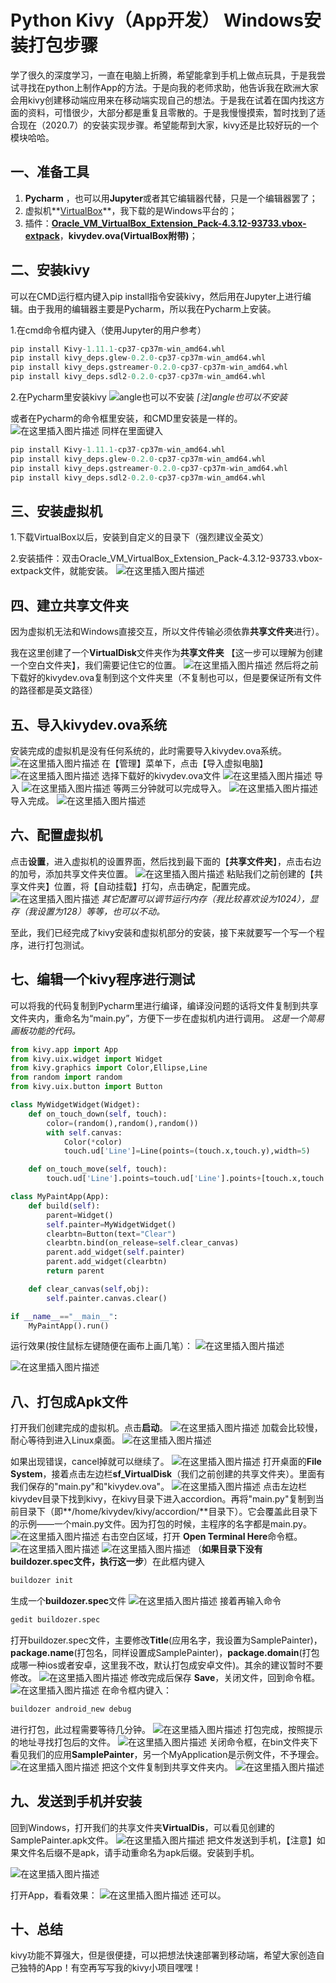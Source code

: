 # Python Kivy（App开发） Windows安装打包步骤

学了很久的深度学习，一直在电脑上折腾，希望能拿到手机上做点玩具，于是我尝试寻找在python上制作App的方法。于是向我的老师求助，他告诉我在欧洲大家会用kivy创建移动端应用来在移动端实现自己的想法。于是我在试着在国内找这方面的资料，可惜很少，大部分都是重复且零散的。于是我慢慢摸索，暂时找到了适合现在（2020.7）的安装实现步骤。希望能帮到大家，kivy还是比较好玩的一个模块哈哈。

## 一、准备工具


 1. **Pycharm** ，也可以用**Jupyter**或者其它编辑器代替，只是一个编辑器罢了；
 2. 虚拟机**[VirtualBox](https://www.virtualbox.org/wiki/Downloads)**，我下载的是Windows平台的；
 3. 插件：**[Oracle_VM_VirtualBox_Extension_Pack-4.3.12-93733.vbox-extpack](https://download.virtualbox.org/virtualbox/4.3.12/)**，**kivydev.ova(VirtualBox附带)**；
 

## 二、安装kivy
可以在CMD运行框内键入pip install指令安装kivy，然后用在Jupyter上进行编辑。由于我用的编辑器主要是Pycharm，所以我在Pycharm上安装。

   1.在cmd命令框内键入（使用Jupyter的用户参考）


```python
pip install Kivy-1.11.1-cp37-cp37m-win_amd64.whl
pip install kivy_deps.glew-0.2.0-cp37-cp37m-win_amd64.whl
pip install kivy_deps.gstreamer-0.2.0-cp37-cp37m-win_amd64.whl
pip install kivy_deps.sdl2-0.2.0-cp37-cp37m-win_amd64.whl
```

2.在Pycharm里安装kivy
![angle也可以不安装](https://img-blog.csdnimg.cn/20200727164459203.png?x-oss-process=image/watermark,type_ZmFuZ3poZW5naGVpdGk,shadow_10,text_aHR0cHM6Ly9ibG9nLmNzZG4ubmV0L3FxXzM3MDMwNDAw,size_16,color_FFFFFF,t_70)
*[注]angle也可以不安装*

或者在Pycharm的命令框里安装，和CMD里安装是一样的。
![在这里插入图片描述](https://img-blog.csdnimg.cn/20200727164809580.png?x-oss-process=image/watermark,type_ZmFuZ3poZW5naGVpdGk,shadow_10,text_aHR0cHM6Ly9ibG9nLmNzZG4ubmV0L3FxXzM3MDMwNDAw,size_16,color_FFFFFF,t_70)
同样在里面键入

```python
pip install Kivy-1.11.1-cp37-cp37m-win_amd64.whl
pip install kivy_deps.glew-0.2.0-cp37-cp37m-win_amd64.whl
pip install kivy_deps.gstreamer-0.2.0-cp37-cp37m-win_amd64.whl
pip install kivy_deps.sdl2-0.2.0-cp37-cp37m-win_amd64.whl
```


## 三、安装虚拟机
1.下载VirtualBox以后，安装到自定义的目录下（强烈建议全英文）

2.安装插件：双击Oracle_VM_VirtualBox_Extension_Pack-4.3.12-93733.vbox-extpack文件，就能安装。
	![在这里插入图片描述](https://img-blog.csdnimg.cn/20200727165445777.png?x-oss-process=image/watermark,type_ZmFuZ3poZW5naGVpdGk,shadow_10,text_aHR0cHM6Ly9ibG9nLmNzZG4ubmV0L3FxXzM3MDMwNDAw,size_16,color_FFFFFF,t_70)
## 四、建立共享文件夹
因为虚拟机无法和Windows直接交互，所以文件传输必须依靠**共享文件夹**进行）。

我在这里创建了一个**VirtualDisk**文件夹作为**共享文件夹**
【这一步可以理解为创建一个空白文件夹】，我们需要记住它的位置。
![在这里插入图片描述](https://img-blog.csdnimg.cn/20200727170736955.png?x-oss-process=image/watermark,type_ZmFuZ3poZW5naGVpdGk,shadow_10,text_aHR0cHM6Ly9ibG9nLmNzZG4ubmV0L3FxXzM3MDMwNDAw,size_16,color_FFFFFF,t_70)
然后将之前下载好的kivydev.ova复制到这个文件夹里（不复制也可以，但是要保证所有文件的路径都是英文路径）

## 五、导入kivydev.ova系统
安装完成的虚拟机是没有任何系统的，此时需要导入kivydev.ova系统。![在这里插入图片描述](https://img-blog.csdnimg.cn/20200727165730778.png?x-oss-process=image/watermark,type_ZmFuZ3poZW5naGVpdGk,shadow_10,text_aHR0cHM6Ly9ibG9nLmNzZG4ubmV0L3FxXzM3MDMwNDAw,size_16,color_FFFFFF,t_70)
在【管理】菜单下，点击【导入虚拟电脑】
![在这里插入图片描述](https://img-blog.csdnimg.cn/20200727165841259.png?x-oss-process=image/watermark,type_ZmFuZ3poZW5naGVpdGk,shadow_10,text_aHR0cHM6Ly9ibG9nLmNzZG4ubmV0L3FxXzM3MDMwNDAw,size_16,color_FFFFFF,t_70)
选择下载好的kivydev.ova文件
![在这里插入图片描述](https://img-blog.csdnimg.cn/20200727170100677.png?x-oss-process=image/watermark,type_ZmFuZ3poZW5naGVpdGk,shadow_10,text_aHR0cHM6Ly9ibG9nLmNzZG4ubmV0L3FxXzM3MDMwNDAw,size_16,color_FFFFFF,t_70)
导入
![在这里插入图片描述](https://img-blog.csdnimg.cn/20200727171706815.png?x-oss-process=image/watermark,type_ZmFuZ3poZW5naGVpdGk,shadow_10,text_aHR0cHM6Ly9ibG9nLmNzZG4ubmV0L3FxXzM3MDMwNDAw,size_16,color_FFFFFF,t_70)
等两三分钟就可以完成导入。
![在这里插入图片描述](https://img-blog.csdnimg.cn/20200727171751618.png?x-oss-process=image/watermark,type_ZmFuZ3poZW5naGVpdGk,shadow_10,text_aHR0cHM6Ly9ibG9nLmNzZG4ubmV0L3FxXzM3MDMwNDAw,size_16,color_FFFFFF,t_70)
导入完成。
![在这里插入图片描述](https://img-blog.csdnimg.cn/20200727171906121.png?x-oss-process=image/watermark,type_ZmFuZ3poZW5naGVpdGk,shadow_10,text_aHR0cHM6Ly9ibG9nLmNzZG4ubmV0L3FxXzM3MDMwNDAw,size_16,color_FFFFFF,t_70)



## 六、配置虚拟机
点击**设置**，进入虚拟机的设置界面，然后找到最下面的【**共享文件夹**】，点击右边的加号，添加共享文件夹位置。
![在这里插入图片描述](https://img-blog.csdnimg.cn/20200727172314902.png?x-oss-process=image/watermark,type_ZmFuZ3poZW5naGVpdGk,shadow_10,text_aHR0cHM6Ly9ibG9nLmNzZG4ubmV0L3FxXzM3MDMwNDAw,size_16,color_FFFFFF,t_70)
粘贴我们之前创建的【共享文件夹】位置，将【自动挂载】打勾，点击确定，配置完成。
![在这里插入图片描述](https://img-blog.csdnimg.cn/20200727172452119.png?x-oss-process=image/watermark,type_ZmFuZ3poZW5naGVpdGk,shadow_10,text_aHR0cHM6Ly9ibG9nLmNzZG4ubmV0L3FxXzM3MDMwNDAw,size_16,color_FFFFFF,t_70)
*其它配置可以调节运行内存（我比较喜欢设为1024），显存（我设置为128）等等，也可以不动。*

至此，我们已经完成了kivy安装和虚拟机部分的安装，接下来就要写一个写一个程序，进行打包测试。

## 七、编辑一个kivy程序进行测试
可以将我的代码复制到Pycharm里进行编译，编译没问题的话将文件复制到共享文件夹内，重命名为“main.py”，方便下一步在虚拟机内进行调用。
*这是一个简易画板功能的代码。*
```python
from kivy.app import App
from kivy.uix.widget import Widget
from kivy.graphics import Color,Ellipse,Line
from random import random
from kivy.uix.button import Button

class MyWidgetWidget(Widget):
    def on_touch_down(self, touch):
        color=(random(),random(),random())
        with self.canvas:
            Color(*color)
            touch.ud['Line']=Line(points=(touch.x,touch.y),width=5)

    def on_touch_move(self, touch):
        touch.ud['Line'].points=touch.ud['Line'].points+[touch.x,touch.y]

class MyPaintApp(App):
    def build(self):
        parent=Widget()
        self.painter=MyWidgetWidget()
        clearbtn=Button(text="Clear")
        clearbtn.bind(on_release=self.clear_canvas)
        parent.add_widget(self.painter)
        parent.add_widget(clearbtn)
        return parent

    def clear_canvas(self,obj):
        self.painter.canvas.clear()

if __name__=="__main__":
    MyPaintApp().run()
```
运行效果(按住鼠标左键随便在画布上画几笔）：
![在这里插入图片描述](https://img-blog.csdnimg.cn/20200727202242990.png?x-oss-process=image/watermark,type_ZmFuZ3poZW5naGVpdGk,shadow_10,text_aHR0cHM6Ly9ibG9nLmNzZG4ubmV0L3FxXzM3MDMwNDAw,size_16,color_FFFFFF,t_70)

![在这里插入图片描述](https://img-blog.csdnimg.cn/20200727173514553.png?x-oss-process=image/watermark,type_ZmFuZ3poZW5naGVpdGk,shadow_10,text_aHR0cHM6Ly9ibG9nLmNzZG4ubmV0L3FxXzM3MDMwNDAw,size_16,color_FFFFFF,t_70)



## 八、打包成Apk文件
打开我们创建完成的虚拟机。点击**启动**。
![在这里插入图片描述](https://img-blog.csdnimg.cn/20200727192414708.png?x-oss-process=image/watermark,type_ZmFuZ3poZW5naGVpdGk,shadow_10,text_aHR0cHM6Ly9ibG9nLmNzZG4ubmV0L3FxXzM3MDMwNDAw,size_16,color_FFFFFF,t_70)
加载会比较慢，耐心等待到进入Linux桌面。
![在这里插入图片描述](https://img-blog.csdnimg.cn/20200727192833774.png?x-oss-process=image/watermark,type_ZmFuZ3poZW5naGVpdGk,shadow_10,text_aHR0cHM6Ly9ibG9nLmNzZG4ubmV0L3FxXzM3MDMwNDAw,size_16,color_FFFFFF,t_70)

如果出现错误，cancel掉就可以继续了。
![在这里插入图片描述](https://img-blog.csdnimg.cn/20200727192756399.png?x-oss-process=image/watermark,type_ZmFuZ3poZW5naGVpdGk,shadow_10,text_aHR0cHM6Ly9ibG9nLmNzZG4ubmV0L3FxXzM3MDMwNDAw,size_16,color_FFFFFF,t_70)
打开桌面的**File System**，接着点击左边栏**sf_VirtualDisk**（我们之前创建的共享文件夹）。里面有我们保存的"main.py"和"kivydev.ova"。
![在这里插入图片描述](https://img-blog.csdnimg.cn/20200727192958915.png?x-oss-process=image/watermark,type_ZmFuZ3poZW5naGVpdGk,shadow_10,text_aHR0cHM6Ly9ibG9nLmNzZG4ubmV0L3FxXzM3MDMwNDAw,size_16,color_FFFFFF,t_70)
点击左边栏kivydev目录下找到kivy，在kivy目录下进入accordion。再将"main.py"复制到当前目录下（即**/home/kivydev/kivy/accordion/**目录下）。它会覆盖此目录下的示例——一个main.py文件。因为打包的时候，主程序的名字都是main.py。
![在这里插入图片描述](https://img-blog.csdnimg.cn/20200727193400548.png?x-oss-process=image/watermark,type_ZmFuZ3poZW5naGVpdGk,shadow_10,text_aHR0cHM6Ly9ibG9nLmNzZG4ubmV0L3FxXzM3MDMwNDAw,size_16,color_FFFFFF,t_70)
右击空白区域，打开 **Open Terminal Here**命令框。
![在这里插入图片描述](https://img-blog.csdnimg.cn/202007271940279.png?x-oss-process=image/watermark,type_ZmFuZ3poZW5naGVpdGk,shadow_10,text_aHR0cHM6Ly9ibG9nLmNzZG4ubmV0L3FxXzM3MDMwNDAw,size_16,color_FFFFFF,t_70)
![在这里插入图片描述](https://img-blog.csdnimg.cn/2020072719415625.png?x-oss-process=image/watermark,type_ZmFuZ3poZW5naGVpdGk,shadow_10,text_aHR0cHM6Ly9ibG9nLmNzZG4ubmV0L3FxXzM3MDMwNDAw,size_16,color_FFFFFF,t_70)
（**如果目录下没有buildozer.spec文件，执行这一步**）在此框内键入

```python
buildozer init
```
生成一个**buildozer.spec**文件
![在这里插入图片描述](https://img-blog.csdnimg.cn/20200727194548685.png?x-oss-process=image/watermark,type_ZmFuZ3poZW5naGVpdGk,shadow_10,text_aHR0cHM6Ly9ibG9nLmNzZG4ubmV0L3FxXzM3MDMwNDAw,size_16,color_FFFFFF,t_70)
接着再输入命令

```python
gedit buildozer.spec
```
打开buildozer.spec文件，主要修改**Title**(应用名字，我设置为SamplePainter)，**package.name**(打包名，同样设置成SamplePainter)，**package.domain**(打包成哪一种ios或者安卓，这里我不改，默认打包成安卓文件)。其余的建议暂时不要修改。
![在这里插入图片描述](https://img-blog.csdnimg.cn/20200727194911325.png?x-oss-process=image/watermark,type_ZmFuZ3poZW5naGVpdGk,shadow_10,text_aHR0cHM6Ly9ibG9nLmNzZG4ubmV0L3FxXzM3MDMwNDAw,size_16,color_FFFFFF,t_70)
修改完成后保存 **Save**，关闭文件，回到命令框。
![在这里插入图片描述](https://img-blog.csdnimg.cn/20200727195549812.png?x-oss-process=image/watermark,type_ZmFuZ3poZW5naGVpdGk,shadow_10,text_aHR0cHM6Ly9ibG9nLmNzZG4ubmV0L3FxXzM3MDMwNDAw,size_16,color_FFFFFF,t_70)
在命令框内键入：

```python
buildozer android_new debug
```

进行打包，此过程需要等待几分钟。
![在这里插入图片描述](https://img-blog.csdnimg.cn/20200727200200963.png?x-oss-process=image/watermark,type_ZmFuZ3poZW5naGVpdGk,shadow_10,text_aHR0cHM6Ly9ibG9nLmNzZG4ubmV0L3FxXzM3MDMwNDAw,size_16,color_FFFFFF,t_70)
打包完成，按照提示的地址寻找打包后的文件。
![在这里插入图片描述](https://img-blog.csdnimg.cn/20200727200930647.png?x-oss-process=image/watermark,type_ZmFuZ3poZW5naGVpdGk,shadow_10,text_aHR0cHM6Ly9ibG9nLmNzZG4ubmV0L3FxXzM3MDMwNDAw,size_16,color_FFFFFF,t_70)
关闭命令框，在bin文件夹下看见我们的应用**SamplePainter**，另一个MyApplication是示例文件，不予理会。
![在这里插入图片描述](https://img-blog.csdnimg.cn/20200727201112598.png?x-oss-process=image/watermark,type_ZmFuZ3poZW5naGVpdGk,shadow_10,text_aHR0cHM6Ly9ibG9nLmNzZG4ubmV0L3FxXzM3MDMwNDAw,size_16,color_FFFFFF,t_70)
把这个文件复制到共享文件夹内。
![在这里插入图片描述](https://img-blog.csdnimg.cn/20200727201350852.png?x-oss-process=image/watermark,type_ZmFuZ3poZW5naGVpdGk,shadow_10,text_aHR0cHM6Ly9ibG9nLmNzZG4ubmV0L3FxXzM3MDMwNDAw,size_16,color_FFFFFF,t_70)

## 九、发送到手机并安装
回到Windows，打开我们的共享文件夹**VirtualDis**，可以看见创建的SamplePainter.apk文件。
![在这里插入图片描述](https://img-blog.csdnimg.cn/20200727201846161.png?x-oss-process=image/watermark,type_ZmFuZ3poZW5naGVpdGk,shadow_10,text_aHR0cHM6Ly9ibG9nLmNzZG4ubmV0L3FxXzM3MDMwNDAw,size_16,color_FFFFFF,t_70)
把文件发送到手机，【注意】如果文件名后缀不是apk，请手动重命名为apk后缀。安装到手机。

![在这里插入图片描述](https://img-blog.csdnimg.cn/20200727202407734.png?x-oss-process=image/watermark,type_ZmFuZ3poZW5naGVpdGk,shadow_10,text_aHR0cHM6Ly9ibG9nLmNzZG4ubmV0L3FxXzM3MDMwNDAw,size_16,color_FFFFFF,t_70)

打开App，看看效果：
![在这里插入图片描述](https://img-blog.csdnimg.cn/20200727202713666.png?x-oss-process=image/watermark,type_ZmFuZ3poZW5naGVpdGk,shadow_10,text_aHR0cHM6Ly9ibG9nLmNzZG4ubmV0L3FxXzM3MDMwNDAw,size_16,color_FFFFFF,t_70)
还可以。

## 十、总结
kivy功能不算强大，但是很便捷，可以把想法快速部署到移动端，希望大家创造自己独特的App！有空再写写我的kivy小项目嘿嘿！
